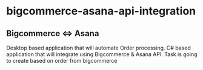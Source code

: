# bigcommerce-asana-api-integration

## Bigcommerce <=> Asana 
Desktop based application that will automate Order processing. C# based application that will integrate using Bigcommerce & Asana API. Task is going to create based on order from bigcommerce 
